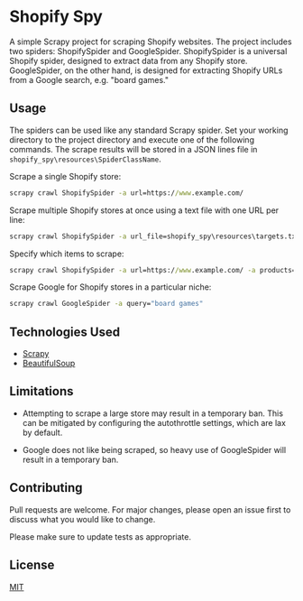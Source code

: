 # Shopify Spy
A simple Scrapy project for scraping Shopify websites. The project includes two spiders: ShopifySpider and GoogleSpider. ShopifySpider is a universal Shopify spider, designed to extract data from any Shopify store. GoogleSpider, on the other hand, is designed for extracting Shopify URLs from a Google search, e.g. "board games."

## Usage
The spiders can be used like any standard Scrapy spider. Set your working directory to the project directory and execute one of the following commands. The scrape results will be stored in a JSON lines file in `shopify_spy\resources\SpiderClassName`.

Scrape a single Shopify store:
```cmd
scrapy crawl ShopifySpider -a url=https://www.example.com/
```
Scrape multiple Shopify stores at once using a text file with one URL per line:
```cmd
scrapy crawl ShopifySpider -a url_file=shopify_spy\resources\targets.txt
```
Specify which items to scrape:
```cmd
scrapy crawl ShopifySpider -a url=https://www.example.com/ -a products=False -a collections=True
```
Scrape Google for Shopify stores in a particular niche:
```cmd
scrapy crawl GoogleSpider -a query="board games"
```
## Technologies Used
* [Scrapy](https://docs.scrapy.org/en/latest/index.html)
* [BeautifulSoup](https://www.crummy.com/software/BeautifulSoup/bs4/doc/)

## Limitations
* Attempting to scrape a large store may result in a temporary ban. This can be mitigated by configuring the autothrottle settings, which are lax by default.

* Google does not like being scraped, so heavy use of GoogleSpider will result in a temporary ban.

## Contributing
Pull requests are welcome. For major changes, please open an issue first to discuss what you would like to change.

Please make sure to update tests as appropriate.

## License
[MIT](https://choosealicense.com/licenses/mit/)
